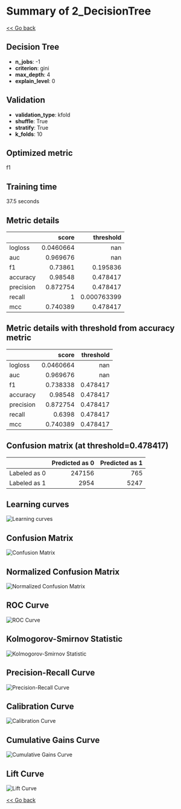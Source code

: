 # Summary of 2_DecisionTree

[<< Go back](../README.md)


## Decision Tree
- **n_jobs**: -1
- **criterion**: gini
- **max_depth**: 4
- **explain_level**: 0

## Validation
 - **validation_type**: kfold
 - **shuffle**: True
 - **stratify**: True
 - **k_folds**: 10

## Optimized metric
f1

## Training time

37.5 seconds

## Metric details
|           |     score |     threshold |
|:----------|----------:|--------------:|
| logloss   | 0.0460664 | nan           |
| auc       | 0.969676  | nan           |
| f1        | 0.73861   |   0.195836    |
| accuracy  | 0.98548   |   0.478417    |
| precision | 0.872754  |   0.478417    |
| recall    | 1         |   0.000763399 |
| mcc       | 0.740389  |   0.478417    |


## Metric details with threshold from accuracy metric
|           |     score |   threshold |
|:----------|----------:|------------:|
| logloss   | 0.0460664 |  nan        |
| auc       | 0.969676  |  nan        |
| f1        | 0.738338  |    0.478417 |
| accuracy  | 0.98548   |    0.478417 |
| precision | 0.872754  |    0.478417 |
| recall    | 0.6398    |    0.478417 |
| mcc       | 0.740389  |    0.478417 |


## Confusion matrix (at threshold=0.478417)
|              |   Predicted as 0 |   Predicted as 1 |
|:-------------|-----------------:|-----------------:|
| Labeled as 0 |           247156 |              765 |
| Labeled as 1 |             2954 |             5247 |

## Learning curves
![Learning curves](learning_curves.png)
## Confusion Matrix

![Confusion Matrix](confusion_matrix.png)


## Normalized Confusion Matrix

![Normalized Confusion Matrix](confusion_matrix_normalized.png)


## ROC Curve

![ROC Curve](roc_curve.png)


## Kolmogorov-Smirnov Statistic

![Kolmogorov-Smirnov Statistic](ks_statistic.png)


## Precision-Recall Curve

![Precision-Recall Curve](precision_recall_curve.png)


## Calibration Curve

![Calibration Curve](calibration_curve_curve.png)


## Cumulative Gains Curve

![Cumulative Gains Curve](cumulative_gains_curve.png)


## Lift Curve

![Lift Curve](lift_curve.png)



[<< Go back](../README.md)
